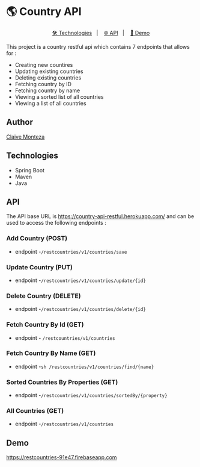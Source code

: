 # 🌎 Country API

<p align="center">
  <a href="#technologies">🛠️ Technologies</a>&nbsp;&nbsp;&nbsp;|&nbsp;&nbsp;&nbsp;
  <a href="#api">🌐 API</a>&nbsp;&nbsp;&nbsp;|&nbsp;&nbsp;&nbsp;
  <a href="#demo">🚀 Demo</a>
</p>

This project is a country restful api which contains 7 endpoints that allows for :
- Creating new countires
- Updating existing countries
- Deleting existing countries
- Fetching country by ID
- Fetching country by name
- Viewing a sorted list of all countries
- Viewing a list of all countries

## Author
[Claive Monteza](https://www.linkedin.com/in/claive-monteza-1b157a149/)

## Technologies
- Spring Boot
- Maven
- Java



## API
The API base URL is https://country-api-restful.herokuapp.com/ and can be used to access the following endpoints :

### Add Country (POST)
- endpoint -```/restcountries/v1/countries/save```

### Update Country (PUT)
- endpoint -```/restcountries/v1/countries/update/{id}```

### Delete Country (DELETE)
- endpoint -```/restcountries/v1/countries/delete/{id}```

### Fetch Country By Id (GET)
- endpoint - ```/restcountries/v1/countries```

### Fetch Country By Name (GET)
- endpoint -```sh /restcountries/v1/countries/find/{name}```

### Sorted Countries By Properties (GET)
- endpoint -```/restcountries/v1/countries/sortedBy/{property}```

### All Countries (GET)
- endpoint -```/restcountries/v1/countries```

## Demo
 https://restcountries-91e47.firebaseapp.com

